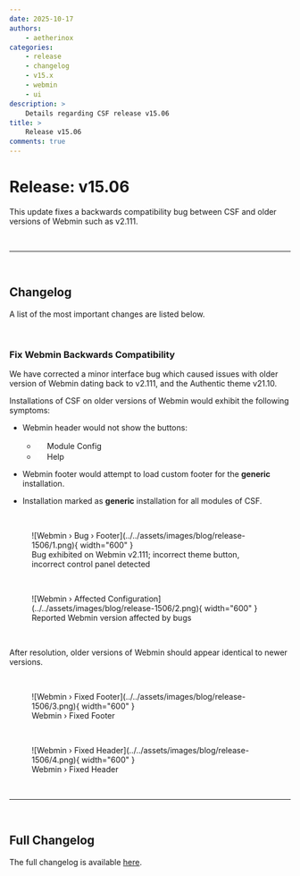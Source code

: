 ```yaml
---
date: 2025-10-17
authors:
    - aetherinox
categories:
    - release
    - changelog
    - v15.x
    - webmin
    - ui
description: >
    Details regarding CSF release v15.06
title: >
    Release v15.06
comments: true
---
```


# Release: v15.06

This update fixes a backwards compatibility bug between CSF and older versions of Webmin such as v2.111.

<!-- more -->

<br />

---

<br />

## Changelog

A list of the most important changes are listed below.

<br />

### Fix Webmin Backwards Compatibility

We have corrected a minor interface bug which caused issues with older version of Webmin dating back to v2.111, and the Authentic theme v21.10.

Installations of CSF on older versions of Webmin would exhibit the following symptoms:

- Webmin header would not show the buttons:
    - <svg xmlns="http://www.w3.org/2000/svg" viewBox="0 0 512 512" fill="#FFF" width="16px" height="16px"><defs><style>.fa-secondary{opacity:.4}</style></defs><path class="fa-primary" d="M489.6 191.2c6.9-6.2 9.6-15.9 6.4-24.6c-4.4-11.9-9.7-23.3-15.8-34.3l-4.7-8.1c-6.6-11-14-21.4-22.1-31.2c-5.9-7.2-15.7-9.6-24.5-6.8L389.1 98.8c-10 3.2-20.8 1.1-29.7-4.6c-4.9-3.1-9.9-6.1-15.1-8.7c-9.3-4.8-16.5-13.2-18.8-23.4l-8.9-40.7c-2-9.1-9-16.3-18.2-17.8C284.7 1.2 270.5 0 256 0s-28.7 1.2-42.5 3.5c-9.2 1.5-16.2 8.7-18.2 17.8l-8.9 40.7c-2.2 10.2-9.5 18.6-18.8 23.4c-5.2 2.7-10.2 5.6-15.1 8.7c-8.8 5.7-19.7 7.7-29.7 4.6L83.1 86.1c-8.8-2.8-18.6-.3-24.5 6.8c-8.1 9.8-15.5 20.2-22.1 31.2l-4.7 8.1c-6.1 11-11.4 22.4-15.8 34.3c-3.2 8.7-.5 18.4 6.4 24.6l30.9 28.1c7.7 7.1 11.4 17.5 10.9 27.9c-.1 2.9-.2 5.8-.2 8.8s.1 5.9 .2 8.8c.5 10.5-3.1 20.9-10.9 27.9L22.4 320.8c-6.9 6.2-9.6 15.9-6.4 24.6c4.4 11.9 9.7 23.3 15.8 34.3l4.7 8.1c6.6 11 14 21.4 22.1 31.2c5.9 7.2 15.7 9.6 24.5 6.8l39.7-12.6c10-3.2 20.8-1.1 29.7 4.6c4.9 3.1 9.9 6.1 15.1 8.7c9.3 4.8 16.5 13.2 18.8 23.4l8.9 40.7c2 9.1 9 16.3 18.2 17.8c13.8 2.3 28 3.5 42.5 3.5s28.7-1.2 42.5-3.5c9.2-1.5 16.2-8.7 18.2-17.8l8.9-40.7c2.2-10.2 9.4-18.6 18.8-23.4c5.2-2.7 10.2-5.6 15.1-8.7c8.8-5.7 19.7-7.7 29.7-4.6l39.7 12.6c8.8 2.8 18.6 .3 24.5-6.8c8.1-9.8 15.5-20.2 22.1-31.2l4.7-8.1c6.1-11 11.3-22.4 15.8-34.3c3.2-8.7 .5-18.4-6.4-24.6l-30.9-28.1c-7.7-7.1-11.4-17.5-10.9-27.9c.1-2.9 .2-5.8 .2-8.8s-.1-5.9-.2-8.8c-.5-10.5 3.1-20.9 10.9-27.9l30.9-28.1zM256 160a96 96 0 1 1 0 192 96 96 0 1 1 0-192z"></path><path class="fa-secondary" d="M192 256a64 64 0 1 1 128 0 64 64 0 1 1 -128 0z"></path></svg> Module Config
    - <svg xmlns="http://www.w3.org/2000/svg" viewBox="0 0 512 512" fill="#FFF" width="16px" height="16px"><path d="M256 512A256 256 0 1 0 256 0a256 256 0 1 0 0 512zM169.8 165.3c7.9-22.3 29.1-37.3 52.8-37.3h58.3c34.9 0 63.1 28.3 63.1 63.1c0 22.6-12.1 43.5-31.7 54.8L280 264.4c-.2 13-10.9 23.6-24 23.6c-13.3 0-24-10.7-24-24V250.5c0-8.6 4.6-16.5 12.1-20.8l44.3-25.4c4.7-2.7 7.6-7.7 7.6-13.1c0-8.4-6.8-15.1-15.1-15.1H222.6c-3.4 0-6.4 2.1-7.5 5.3l-.4 1.2c-4.4 12.5-18.2 19-30.6 14.6s-19-18.2-14.6-30.6l.4-1.2zM224 352a32 32 0 1 1 64 0 32 32 0 1 1 -64 0z"></path></svg> Help

- Webmin footer would attempt to load custom footer for the **generic** installation.
- Installation marked as **generic** installation for all modules of CSF.

<br />

<figure markdown="span">
    ![Webmin › Bug › Footer](../../assets/images/blog/release-1506/1.png){ width="600" }
    <figcaption>Bug exhibited on Webmin v2.111; incorrect theme button, incorrect control panel detected</figcaption>
</figure>

<br />

<figure markdown="span">
    ![Webmin › Affected Configuration](../../assets/images/blog/release-1506/2.png){ width="600" }
    <figcaption>Reported Webmin version affected by bugs</figcaption>
</figure>

<br />

After resolution, older versions of Webmin should appear identical to newer versions.

<br />

<figure markdown="span">
    ![Webmin › Fixed Footer](../../assets/images/blog/release-1506/3.png){ width="600" }
    <figcaption>Webmin › Fixed Footer</figcaption>
</figure>

<br />

<figure markdown="span">
    ![Webmin › Fixed Header](../../assets/images/blog/release-1506/4.png){ width="600" }
    <figcaption>Webmin › Fixed Header</figcaption>
</figure>

<br />

---

<br />

## Full Changelog

The full changelog is available [here](../../about/changelog.md).

<br />
<br />